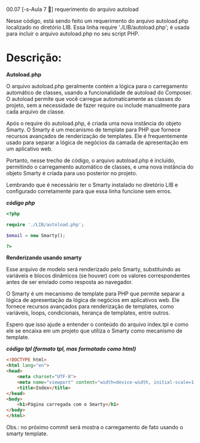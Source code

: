 00.07 [-s-Aula 7 🔽]  requerimento do arquivo autoload

Nesse código, está sendo feito um requerimento do arquivo autoload.php localizado no diretório LIB. Essa linha require './LIB/autoload.php'; é usada para incluir o arquivo autoload.php no seu script PHP.

Descrição:
===========

**Autoload.php**

O arquivo autoload.php geralmente contém a lógica para o carregamento automático de classes, usando a funcionalidade de autoload do Composer. O autoload permite que você carregue automaticamente as classes do projeto, sem a necessidade de fazer require ou include manualmente para cada arquivo de classe.

Após o require do autoload.php, é criada uma nova instância do objeto Smarty. O Smarty é um mecanismo de template para PHP que fornece recursos avançados de renderização de templates. Ele é frequentemente usado para separar a lógica de negócios da camada de apresentação em um aplicativo web.

Portanto, nesse trecho de código, o arquivo autoload.php é incluído, permitindo o carregamento automático de classes, e uma nova instância do objeto Smarty é criada para uso posterior no projeto.

Lembrando que é necessário ter o Smarty instalado no diretório LIB e configurado corretamente para que essa linha funcione sem erros.

***código php***
```php
<?php

require './LIB/autoload.php';

$email = new Smarty();

?>
```

**Renderizando usando smarty**

Esse arquivo de modelo será renderizado pelo Smarty, substituindo as variáveis e blocos dinâmicos (se houver) com os valores correspondentes antes de ser enviado como resposta ao navegador.

O Smarty é um mecanismo de template para PHP que permite separar a lógica de apresentação da lógica de negócios em aplicativos web. Ele fornece recursos avançados para renderização de templates, como variáveis, loops, condicionais, herança de templates, entre outros.

Espero que isso ajude a entender o conteúdo do arquivo index.tpl e como ele se encaixa em um projeto que utiliza o Smarty como mecanismo de template. 

***código tpl (formato tpl, mas formatado como html)***
```html
<!DOCTYPE html>
<html lang="en">
<head>
    <meta charset="UTF-8">
    <meta name="viewport" content="width=device-width, initial-scale=1.0">
    <title>Index</title>
</head>
<body>
    <h1>Página carregada com o Smarty</h1>
</body>
</html>
```

Obs.: no próximo commit será mostra o carregamento de fato usando o smarty template.

